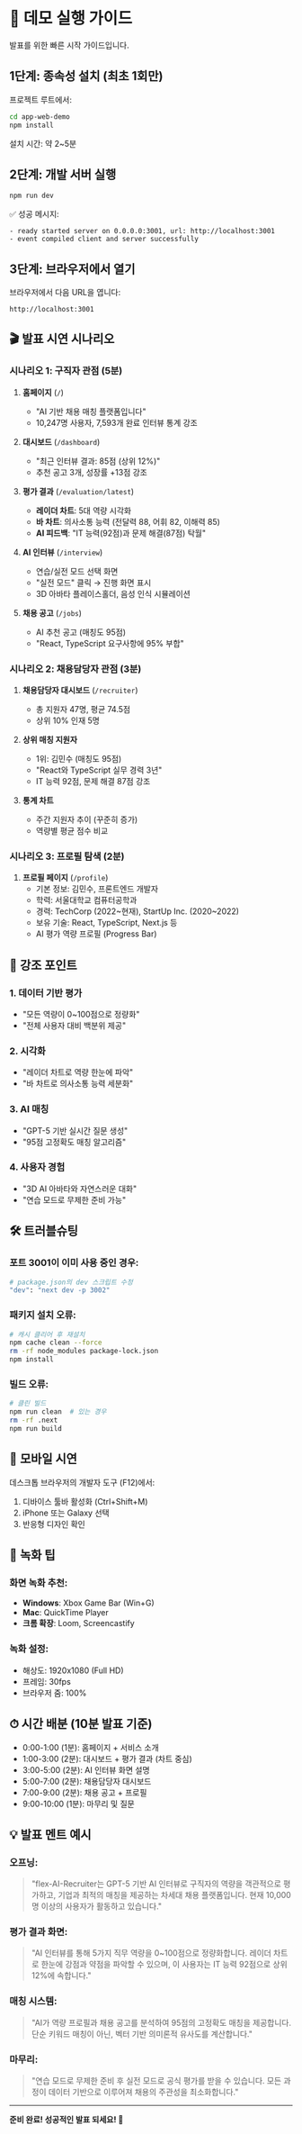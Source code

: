 # 🚀 데모 실행 가이드

발표를 위한 빠른 시작 가이드입니다.

## 1단계: 종속성 설치 (최초 1회만)

프로젝트 루트에서:

```bash
cd app-web-demo
npm install
```

설치 시간: 약 2~5분

## 2단계: 개발 서버 실행

```bash
npm run dev
```

✅ 성공 메시지:
```
- ready started server on 0.0.0.0:3001, url: http://localhost:3001
- event compiled client and server successfully
```

## 3단계: 브라우저에서 열기

브라우저에서 다음 URL을 엽니다:

```
http://localhost:3001
```

## 🎬 발표 시연 시나리오

### 시나리오 1: 구직자 관점 (5분)

1. **홈페이지** (`/`)
   - "AI 기반 채용 매칭 플랫폼입니다"
   - 10,247명 사용자, 7,593개 완료 인터뷰 통계 강조

2. **대시보드** (`/dashboard`)
   - "최근 인터뷰 결과: 85점 (상위 12%)"
   - 추천 공고 3개, 성장률 +13점 강조

3. **평가 결과** (`/evaluation/latest`)
   - **레이더 차트**: 5대 역량 시각화
   - **바 차트**: 의사소통 능력 (전달력 88, 어휘 82, 이해력 85)
   - **AI 피드백**: "IT 능력(92점)과 문제 해결(87점) 탁월"

4. **AI 인터뷰** (`/interview`)
   - 연습/실전 모드 선택 화면
   - "실전 모드" 클릭 → 진행 화면 표시
   - 3D 아바타 플레이스홀더, 음성 인식 시뮬레이션

5. **채용 공고** (`/jobs`)
   - AI 추천 공고 (매칭도 95점)
   - "React, TypeScript 요구사항에 95% 부합"

### 시나리오 2: 채용담당자 관점 (3분)

1. **채용담당자 대시보드** (`/recruiter`)
   - 총 지원자 47명, 평균 74.5점
   - 상위 10% 인재 5명
   
2. **상위 매칭 지원자**
   - 1위: 김민수 (매칭도 95점)
   - "React와 TypeScript 실무 경력 3년"
   - IT 능력 92점, 문제 해결 87점 강조

3. **통계 차트**
   - 주간 지원자 추이 (꾸준히 증가)
   - 역량별 평균 점수 비교

### 시나리오 3: 프로필 탐색 (2분)

1. **프로필 페이지** (`/profile`)
   - 기본 정보: 김민수, 프론트엔드 개발자
   - 학력: 서울대학교 컴퓨터공학과
   - 경력: TechCorp (2022~현재), StartUp Inc. (2020~2022)
   - 보유 기술: React, TypeScript, Next.js 등
   - AI 평가 역량 프로필 (Progress Bar)

## 🎯 강조 포인트

### 1. 데이터 기반 평가
- "모든 역량이 0~100점으로 정량화"
- "전체 사용자 대비 백분위 제공"

### 2. 시각화
- "레이더 차트로 역량 한눈에 파악"
- "바 차트로 의사소통 능력 세분화"

### 3. AI 매칭
- "GPT-5 기반 실시간 질문 생성"
- "95점 고정확도 매칭 알고리즘"

### 4. 사용자 경험
- "3D AI 아바타와 자연스러운 대화"
- "연습 모드로 무제한 준비 가능"

## 🛠 트러블슈팅

### 포트 3001이 이미 사용 중인 경우:

```bash
# package.json의 dev 스크립트 수정
"dev": "next dev -p 3002"
```

### 패키지 설치 오류:

```bash
# 캐시 클리어 후 재설치
npm cache clean --force
rm -rf node_modules package-lock.json
npm install
```

### 빌드 오류:

```bash
# 클린 빌드
npm run clean  # 있는 경우
rm -rf .next
npm run build
```

## 📱 모바일 시연

데스크톱 브라우저의 개발자 도구 (F12)에서:
1. 디바이스 툴바 활성화 (Ctrl+Shift+M)
2. iPhone 또는 Galaxy 선택
3. 반응형 디자인 확인

## 🎥 녹화 팁

### 화면 녹화 추천:
- **Windows**: Xbox Game Bar (Win+G)
- **Mac**: QuickTime Player
- **크롬 확장**: Loom, Screencastify

### 녹화 설정:
- 해상도: 1920x1080 (Full HD)
- 프레임: 30fps
- 브라우저 줌: 100%

## ⏱ 시간 배분 (10분 발표 기준)

- 0:00-1:00 (1분): 홈페이지 + 서비스 소개
- 1:00-3:00 (2분): 대시보드 + 평가 결과 (차트 중심)
- 3:00-5:00 (2분): AI 인터뷰 화면 설명
- 5:00-7:00 (2분): 채용담당자 대시보드
- 7:00-9:00 (2분): 채용 공고 + 프로필
- 9:00-10:00 (1분): 마무리 및 질문

## 💡 발표 멘트 예시

### 오프닝:
> "flex-AI-Recruiter는 GPT-5 기반 AI 인터뷰로 구직자의 역량을 객관적으로 평가하고, 
> 기업과 최적의 매칭을 제공하는 차세대 채용 플랫폼입니다. 
> 현재 10,000명 이상의 사용자가 활동하고 있습니다."

### 평가 결과 화면:
> "AI 인터뷰를 통해 5가지 직무 역량을 0~100점으로 정량화합니다. 
> 레이더 차트로 한눈에 강점과 약점을 파악할 수 있으며, 
> 이 사용자는 IT 능력 92점으로 상위 12%에 속합니다."

### 매칭 시스템:
> "AI가 역량 프로필과 채용 공고를 분석하여 95점의 고정확도 매칭을 제공합니다. 
> 단순 키워드 매칭이 아닌, 벡터 기반 의미론적 유사도를 계산합니다."

### 마무리:
> "연습 모드로 무제한 준비 후 실전 모드로 공식 평가를 받을 수 있습니다. 
> 모든 과정이 데이터 기반으로 이루어져 채용의 주관성을 최소화합니다."

---

**준비 완료! 성공적인 발표 되세요! 🎉**

